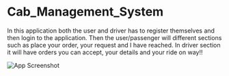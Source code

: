 # Cab_Management_System

In this application both the user and driver has to register themselves and then login to the application.
Then the user/passenger will different sections such as place your order, your request and I have reached.
In driver section it will have orders you can accept, your details and your ride on way!!

![App Screenshot](Final-Project-ASP.NET/wwwroot/Images/Cab-Management-System.jpg)
